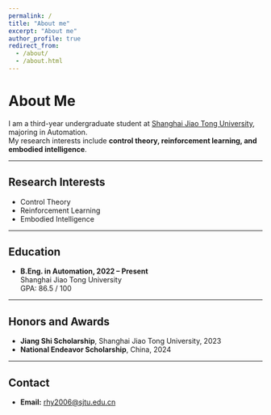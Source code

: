 ```yaml
---
permalink: /
title: "About me"
excerpt: "About me"
author_profile: true
redirect_from:
  - /about/
  - /about.html
---
```


# About Me

I am a third-year undergraduate student at [Shanghai Jiao Tong University](https://en.sjtu.edu.cn/), majoring in Automation.  
My research interests include **control theory, reinforcement learning, and embodied intelligence**.

---

## Research Interests

- Control Theory  
- Reinforcement Learning  
- Embodied Intelligence  

---

## Education

- **B.Eng. in Automation, 2022 – Present**  
  Shanghai Jiao Tong University  
  GPA: 86.5 / 100  

---

## Honors and Awards

- **Jiang Shi Scholarship**, Shanghai Jiao Tong University, 2023  
- **National Endeavor Scholarship**, China, 2024  

---

## Contact

- **Email:** [rhy2006@sjtu.edu.cn](mailto:rhy2006@sjtu.edu.cn)
